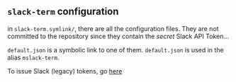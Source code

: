 ## `slack-term` configuration

in `slack-term.symlink/`, there are all the configuration files.
They are not committed to the repository since they contain the
_secret_ Slack API Token...

`default.json` is a symbolic link to one of them. `default.json` is
used in the alias `mslack-term`.

To issue Slack (legacy) tokens, go [here](https://api.slack.com/custom-integrations/legacy-tokens)

